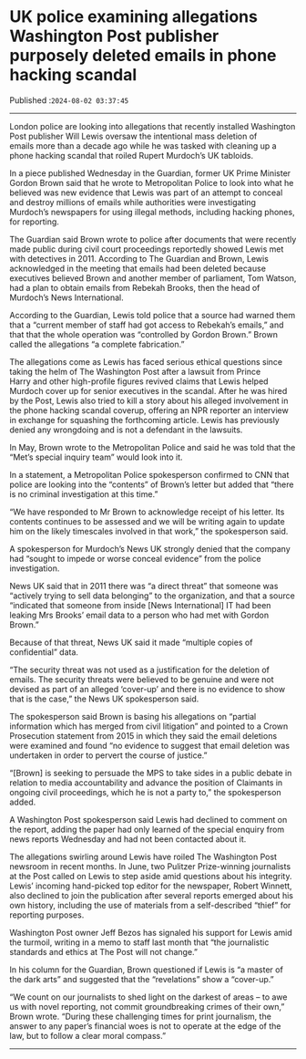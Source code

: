 # UK police examining allegations Washington Post publisher purposely deleted emails in phone hacking scandal

Published :`2024-08-02 03:37:45`

---

London police are looking into allegations that recently installed Washington Post publisher Will Lewis oversaw the intentional mass deletion of emails more than a decade ago while he was tasked with cleaning up a phone hacking scandal that roiled Rupert Murdoch’s UK tabloids.

In a piece published Wednesday in the Guardian, former UK Prime Minister Gordon Brown said that he wrote to Metropolitan Police to look into what he believed was new evidence that Lewis was part of an attempt to conceal and destroy millions of emails while authorities were investigating Murdoch’s newspapers for using illegal methods, including hacking phones, for reporting.

The Guardian said Brown wrote to police after documents that were recently made public during civil court proceedings reportedly showed Lewis met with detectives in 2011. According to The Guardian and Brown, Lewis acknowledged in the meeting that emails had been deleted because executives believed Brown and another member of parliament, Tom Watson, had a plan to obtain emails from Rebekah Brooks, then the head of Murdoch’s News International.

According to the Guardian, Lewis told police that a source had warned them that a “current member of staff had got access to Rebekah’s emails,” and that that the whole operation was “controlled by Gordon Brown.” Brown called the allegations “a complete fabrication.”

The allegations come as Lewis has faced serious ethical questions since taking the helm of The Washington Post after a lawsuit from Prince Harry and other high-profile figures revived claims that Lewis helped Murdoch cover up for senior executives in the scandal. After he was hired by the Post, Lewis also tried to kill a story about his alleged involvement in the phone hacking scandal coverup, offering an NPR reporter an interview in exchange for squashing the forthcoming article. Lewis has previously denied any wrongdoing and is not a defendant in the lawsuits.

In May, Brown wrote to the Metropolitan Police and said he was told that the “Met’s special inquiry team” would look into it.

In a statement, a Metropolitan Police spokesperson confirmed to CNN that police are looking into the “contents” of Brown’s letter but added that “there is no criminal investigation at this time.”

“We have responded to Mr Brown to acknowledge receipt of his letter. Its contents continues to be assessed and we will be writing again to update him on the likely timescales involved in that work,” the spokesperson said.

A spokesperson for Murdoch’s News UK strongly denied that the company had “sought to impede or worse conceal evidence” from the police investigation.

News UK said that in 2011 there was “a direct threat” that someone was “actively trying to sell data belonging” to the organization, and that a source “indicated that someone from inside [News International] IT had been leaking Mrs Brooks’ email data to a person who had met with Gordon Brown.”

Because of that threat, News UK said it made “multiple copies of confidential” data.

“The security threat was not used as a justification for the deletion of emails. The security threats were believed to be genuine and were not devised as part of an alleged ‘cover-up’ and there is no evidence to show that is the case,” the News UK spokesperson said.

The spokesperson said Brown is basing his allegations on “partial information which has merged from civil litigation” and pointed to a Crown Prosecution statement from 2015 in which they said the email deletions were examined and found “no evidence to suggest that email deletion was undertaken in order to pervert the course of justice.”

“[Brown] is seeking to persuade the MPS to take sides in a public debate in relation to media accountability and advance the position of Claimants in ongoing civil proceedings, which he is not a party to,” the spokesperson added.

A Washington Post spokesperson said Lewis had declined to comment on the report, adding the paper had only learned of the special enquiry from news reports Wednesday and had not been contacted about it.

The allegations swirling around Lewis have roiled The Washington Post newsroom in recent months. In June, two Pulitzer Prize-winning journalists at the Post called on Lewis to step aside amid questions about his integrity. Lewis’ incoming hand-picked top editor for the newspaper, Robert Winnett, also declined to join the publication after several reports emerged about his own history, including the use of materials from a self-described “thief” for reporting purposes.

Washington Post owner Jeff Bezos has signaled his support for Lewis amid the turmoil, writing in a memo to staff last month that “the journalistic standards and ethics at The Post will not change.”

In his column for the Guardian, Brown questioned if Lewis is “a master of the dark arts” and suggested that the “revelations” show a “cover-up.”

“We count on our journalists to shed light on the darkest of areas – to awe us with novel reporting, not commit groundbreaking crimes of their own,” Brown wrote. “During these challenging times for print journalism, the answer to any paper’s financial woes is not to operate at the edge of the law, but to follow a clear moral compass.”

---

